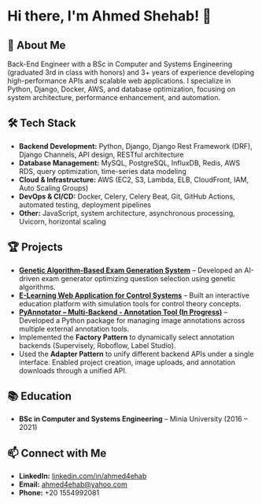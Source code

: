# Hi there, I'm Ahmed Shehab! 👋  

## 🚀 About Me  
Back-End Engineer with a BSc in Computer and Systems Engineering (graduated 3rd in class with honors) and 3+ years of experience developing high-performance APIs and scalable web applications. I specialize in Python, Django, Docker, AWS, and database optimization, focusing on system architecture, performance enhancement, and automation.  

## 🛠️ Tech Stack  
- **Backend Development:** Python, Django, Django Rest Framework (DRF), Django Channels, API design, RESTful architecture  
- **Database Management:** MySQL, PostgreSQL, InfluxDB, Redis, AWS RDS, query optimization, time-series data modeling  
- **Cloud & Infrastructure:** AWS (EC2, S3, Lambda, ELB, CloudFront, IAM, Auto Scaling Groups)  
- **DevOps & CI/CD:** Docker, Celery, Celery Beat, Git, GitHub Actions, automated testing, deployment pipelines  
- **Other:** JavaScript, system architecture, asynchronous processing, Uvicorn, horizontal scaling  

## 🏆 Projects  
- **[Genetic Algorithm-Based Exam Generation System](https://github.com/AhmedShehab/ExamGenerator)** – Developed an AI-driven exam generator optimizing question selection using genetic algorithms.  
- **[E-Learning Web Application for Control Systems](https://github.com/AhmedShehab/control_simulator)** – Built an interactive education platform with simulation tools for control theory concepts.
- **[PyAnnotator – Multi-Backend - Annotation Tool (In Progress)](https://github.com/AhmedShehab/pyannotator)** – Developed a Python package for managing image annotations across multiple external annotation tools.
- Implemented the **Factory Pattern** to dynamically select annotation backends (Supervisely, Roboflow, Label Studio).
- Used the **Adapter Pattern** to unify different backend APIs under a single interface. Enabled project creation, image uploads, and annotation downloads through a unified API.


## 📚 Education  
- **BSc in Computer and Systems Engineering** – Minia University (2016 – 2021)  

## 📫 Connect with Me  
- **LinkedIn:** [linkedin.com/in/ahmed4ehab](https://www.linkedin.com/in/ahmed4ehab)  
- **Email:** ahmed4ehab@yahoo.com  
- **Phone:** +20 1554992081  
